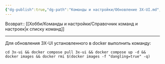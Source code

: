 ```yaml
---
{"dg-publish":true,"dg-path":"Команды и настройки/Обновление 3X-UI.md","permalink":"/komandy-i-nastrojki/obnovlenie-3-x-ui/","updated":"2024-09-03T16:12:23+03:00"}
---
```


Возврат:: [[Хобби/Команды и настройки/Справочник команд и настроек\|к списку команд]]

---
Для обновления 3X-UI установленного в docker выполнить команду:

```shell
cd 3x-ui && docker compose pull 3x-ui && docker compose up -d && docker images && docker rmi $(docker images -f "dangling=true" -q)
```
